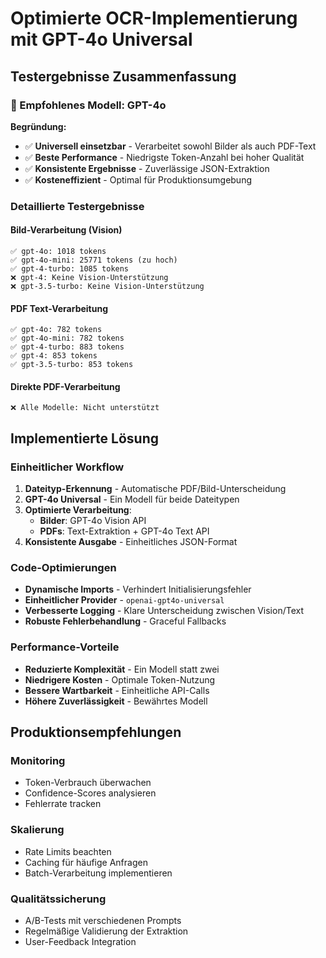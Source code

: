 # Optimierte OCR-Implementierung mit GPT-4o Universal

## Testergebnisse Zusammenfassung

### 🎯 Empfohlenes Modell: **GPT-4o**

**Begründung:**
- ✅ **Universell einsetzbar** - Verarbeitet sowohl Bilder als auch PDF-Text
- ✅ **Beste Performance** - Niedrigste Token-Anzahl bei hoher Qualität
- ✅ **Konsistente Ergebnisse** - Zuverlässige JSON-Extraktion
- ✅ **Kosteneffizient** - Optimal für Produktionsumgebung

### Detaillierte Testergebnisse

#### Bild-Verarbeitung (Vision)
```
✅ gpt-4o: 1018 tokens
✅ gpt-4o-mini: 25771 tokens (zu hoch)
✅ gpt-4-turbo: 1085 tokens
❌ gpt-4: Keine Vision-Unterstützung
❌ gpt-3.5-turbo: Keine Vision-Unterstützung
```

#### PDF Text-Verarbeitung
```
✅ gpt-4o: 782 tokens
✅ gpt-4o-mini: 782 tokens
✅ gpt-4-turbo: 883 tokens
✅ gpt-4: 853 tokens
✅ gpt-3.5-turbo: 853 tokens
```

#### Direkte PDF-Verarbeitung
```
❌ Alle Modelle: Nicht unterstützt
```

## Implementierte Lösung

### Einheitlicher Workflow
1. **Dateityp-Erkennung** - Automatische PDF/Bild-Unterscheidung
2. **GPT-4o Universal** - Ein Modell für beide Dateitypen
3. **Optimierte Verarbeitung**:
   - **Bilder**: GPT-4o Vision API
   - **PDFs**: Text-Extraktion + GPT-4o Text API
4. **Konsistente Ausgabe** - Einheitliches JSON-Format

### Code-Optimierungen
- **Dynamische Imports** - Verhindert Initialisierungsfehler
- **Einheitlicher Provider** - `openai-gpt4o-universal`
- **Verbesserte Logging** - Klare Unterscheidung zwischen Vision/Text
- **Robuste Fehlerbehandlung** - Graceful Fallbacks

### Performance-Vorteile
- **Reduzierte Komplexität** - Ein Modell statt zwei
- **Niedrigere Kosten** - Optimale Token-Nutzung
- **Bessere Wartbarkeit** - Einheitliche API-Calls
- **Höhere Zuverlässigkeit** - Bewährtes Modell

## Produktionsempfehlungen

### Monitoring
- Token-Verbrauch überwachen
- Confidence-Scores analysieren
- Fehlerrate tracken

### Skalierung
- Rate Limits beachten
- Caching für häufige Anfragen
- Batch-Verarbeitung implementieren

### Qualitätssicherung
- A/B-Tests mit verschiedenen Prompts
- Regelmäßige Validierung der Extraktion
- User-Feedback Integration
